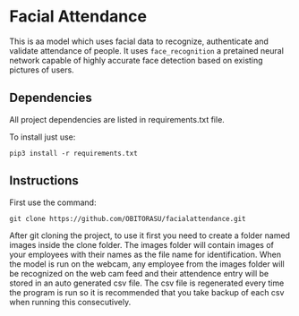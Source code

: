 # Facial Attendance
This is aa model which uses facial data to recognize, authenticate and validate attendance of people. It uses `face_recognition` a pretained neural network capable of highly accurate face detection based on existing pictures of users.


## Dependencies 
All project dependencies are listed in requirements.txt file.

To install just use:
```
pip3 install -r requirements.txt
```

## Instructions
First use the command:
```
git clone https://github.com/OBITORASU/facialattendance.git
```
After git cloning the project, to use it first you need to create a folder named images inside the clone folder. The images folder will 
contain images of your employees with their names as the file name for identification. When the model is run on the webcam, any employee 
from the images folder will be recognized on the web cam feed and their attendence entry will be stored in an auto generated csv file. The 
csv file is regenerated every time the program is run so it is recommended that you take backup of each csv when running this consecutively.


